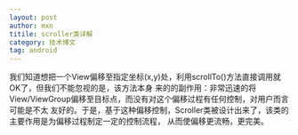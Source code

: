 ```yaml
---
layout: post
author: mxn
titile: scroller类详解
category: 技术博文
tag: android
---
```


我们知道想把一个View偏移至指定坐标(x,y)处，利用scrollTo()方法直接调用就OK了，但我们不能忽视的是，该方法本身
来的的副作用：非常迅速的将View/ViewGroup偏移至目标点，而没有对这个偏移过程有任何控制，对用户而言可能是不太
友好的。于是，基于这种偏移控制，Scroller类被设计出来了，该类的主要作用是为偏移过程制定一定的控制流程，
从而使偏移更流畅，更完美。

<!-- more -->




